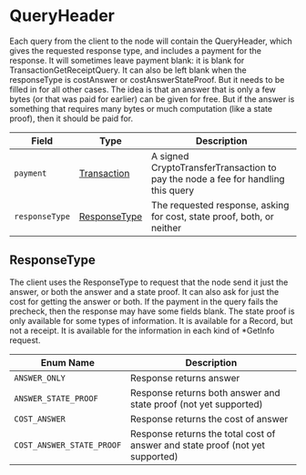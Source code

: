# QueryHeader

Each query from the client to the node will contain the QueryHeader, which gives the requested response type, and includes a payment for the response. It will sometimes leave payment blank: it is blank for TransactionGetReceiptQuery. It can also be left blank when the responseType is costAnswer or costAnswerStateProof. But it needs to be filled in for all other cases. The idea is that an answer that is only a few bytes (or that was paid for earlier) can be given for free. But if the answer is something that requires many bytes or much computation (like a state proof), then it should be paid for.

| Field          | Type                                        | Description                                                                      |
| -------------- | ------------------------------------------- | -------------------------------------------------------------------------------- |
| `payment`      | [Transaction](transaction.md)               | A signed CryptoTransferTransaction to pay the node a fee for handling this query |
| `responseType` | [ResponseType](queryheader.md#responsetype) | The requested response, asking for cost, state proof, both, or neither           |

## ResponseType

The client uses the ResponseType to request that the node send it just the answer, or both the answer and a state proof. It can also ask for just the cost for getting the answer or both. If the payment in the query fails the precheck, then the response may have some fields blank. The state proof is only available for some types of information. It is available for a Record, but not a receipt. It is available for the information in each kind of \*GetInfo request.

| Enum Name                 | Description                                                                                      |
| ------------------------- | ------------------------------------------------------------------------------------------------ |
| `ANSWER_ONLY`             | Response returns answer                                                                          |
| `ANSWER_STATE_PROOF`      | Response returns both answer and state proof (not yet supported)              |
| `COST_ANSWER`             | Response returns the cost of answer                                                              |
| `COST_ANSWER_STATE_PROOF` | Response returns the total cost of answer and state proof (not yet supported) |
